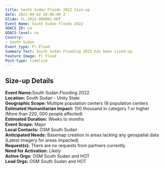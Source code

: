 ```yaml
---
title: South Sudan Floods 2022 Size-up
date: 2022-04-02 18:06:00 Z
Glide: FL-2022-000001-HOT
Event Name: South Sudan Floods 2022
GDACS ID: na
GDACS-level: na
Country:
- South Sudan
Event type: Fl Flood
Summary Text: South Sudan Flooding 2022 has been sized-up.
Feature Image: Fl Flood
Post-type: timeline
---
```


<h2>Size-up Details</h2>

<strong>Event Name:</strong>South Sudan Flooding  2022<br>
<strong>Location:</strong> South Sudan - Unity State<br>
<strong>Geographic Scope:</strong> Multiple population centers (9 population centers<br>
<strong>Estimated Humanitarian Impact:</strong>	100 thousand in category 1 or higher (More than 220, 000 people affected)<br>
<strong>Estimated Duration:</strong> Weeks to months<br>
<strong>Event Scope:</strong> Major<br>
<strong>Local Contacts:</strong> OSM South Sudan<br>
<strong>Anticipated Needs:</strong> Basemap creation in areas lacking any geospatial data (Latest imagery for areas impacted)<br>
<strong>Request(s):</strong> There are no requests from partners currently<br>
<strong>Need for Activation:</strong> Likely<br>
<strong>Active Orgs:</strong> OSM South Sudan and HOT<br>
<strong>Lead Orgs:</strong> OSM South Sudan and HOT<br>